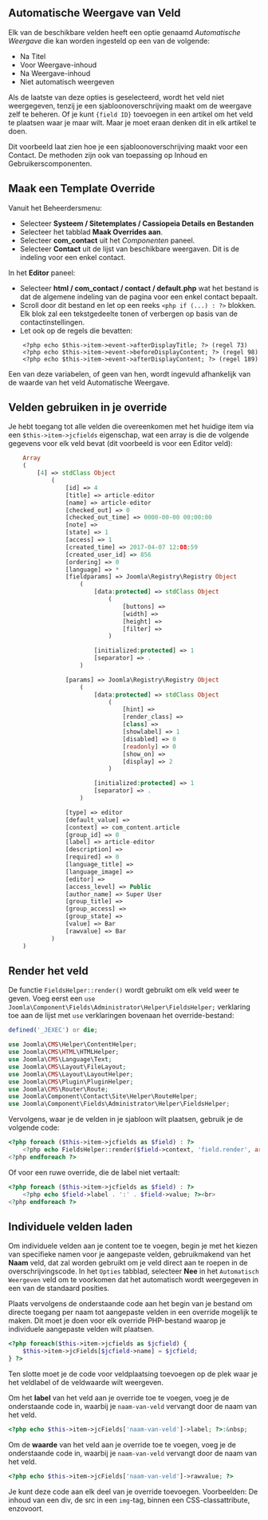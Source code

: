 <!-- Filename: J3.x:Adding_custom_fields/Overrides / Display title: Voorbeeld Sjabloon Overschrijven -->

## Automatische Weergave van Veld

Elk van de beschikbare velden heeft een optie genaamd *Automatische Weergave* die kan worden ingesteld op een van de volgende:

* Na Titel
* Voor Weergave-inhoud
* Na Weergave-inhoud
* Niet automatisch weergeven

Als de laatste van deze opties is geselecteerd, wordt het veld niet weergegeven, tenzij je een sjabloonoverschrijving maakt om de weergave zelf te beheren. Of je kunt `{field ID}` toevoegen in een artikel om het veld te plaatsen waar je maar wilt. Maar je moet eraan denken dit in elk artikel te doen.

Dit voorbeeld laat zien hoe je een sjabloonoverschrijving maakt voor een Contact. De methoden zijn ook van toepassing op Inhoud en Gebruikerscomponenten.

## Maak een Template Override

Vanuit het Beheerdersmenu:

* Selecteer **Systeem / Sitetemplates / Cassiopeia Details en Bestanden**
* Selecteer het tabblad **Maak Overrides aan**.
* Selecteer **com_contact** uit het *Componenten* paneel.
* Selecteer **Contact** uit de lijst van beschikbare weergaven. Dit is de indeling voor een enkel contact.

In het **Editor** paneel:
* Selecteer **html / com_contact / contact / default.php** wat het bestand is dat de algemene indeling van de pagina voor een enkel contact bepaalt.
* Scroll door dit bestand en let op een reeks `<php if (...) : ?>` blokken. Elk blok zal een tekstgedeelte tonen of verbergen op basis van de contactinstellingen.
* Let ook op de regels die bevatten:
```
    <?php echo $this->item->event->afterDisplayTitle; ?> (regel 73)
    <?php echo $this->item->event->beforeDisplayContent; ?> (regel 98)
    <?php echo $this->item->event->afterDisplayContent; ?> (regel 189)
```
Een van deze variabelen, of geen van hen, wordt ingevuld afhankelijk van de waarde van het veld Automatische Weergave.

## Velden gebruiken in je override

Je hebt toegang tot alle velden die overeenkomen met het huidige item via een
`$this->item->jcfields` eigenschap, wat een array is die de volgende
gegevens voor elk veld bevat (dit voorbeeld is voor een Editor veld):

```php
    Array
    (
        [4] => stdClass Object
            (
                [id] => 4
                [title] => article-editor
                [name] => article-editor
                [checked_out] => 0
                [checked_out_time] => 0000-00-00 00:00:00
                [note] =>
                [state] => 1
                [access] => 1
                [created_time] => 2017-04-07 12:08:59
                [created_user_id] => 856
                [ordering] => 0
                [language] => *
                [fieldparams] => Joomla\Registry\Registry Object
                    (
                        [data:protected] => stdClass Object
                            (
                                [buttons] =>
                                [width] =>
                                [height] =>
                                [filter] =>
                            )

                        [initialized:protected] => 1
                        [separator] => .
                    )

                [params] => Joomla\Registry\Registry Object
                    (
                        [data:protected] => stdClass Object
                            (
                                [hint] =>
                                [render_class] =>
                                [class] =>
                                [showlabel] => 1
                                [disabled] => 0
                                [readonly] => 0
                                [show_on] =>
                                [display] => 2
                            )

                        [initialized:protected] => 1
                        [separator] => .
                    )

                [type] => editor
                [default_value] =>
                [context] => com_content.article
                [group_id] => 0
                [label] => article-editor
                [description] =>
                [required] => 0
                [language_title] =>
                [language_image] =>
                [editor] =>
                [access_level] => Public
                [author_name] => Super User
                [group_title] =>
                [group_access] =>
                [group_state] =>
                [value] => Bar
                [rawvalue] => Bar
            )
    )
```

## Render het veld

De functie `FieldsHelper::render()` wordt gebruikt om elk veld weer te geven. Voeg eerst een `use Joomla\Component\Fields\Administrator\Helper\FieldsHelper;` verklaring toe aan de lijst met `use` verklaringen bovenaan het override-bestand:

```php
defined('_JEXEC') or die;

use Joomla\CMS\Helper\ContentHelper;
use Joomla\CMS\HTML\HTMLHelper;
use Joomla\CMS\Language\Text;
use Joomla\CMS\Layout\FileLayout;
use Joomla\CMS\Layout\LayoutHelper;
use Joomla\CMS\Plugin\PluginHelper;
use Joomla\CMS\Router\Route;
use Joomla\Component\Contact\Site\Helper\RouteHelper;
use Joomla\Component\Fields\Administrator\Helper\FieldsHelper;
```

Vervolgens, waar je de velden in je sjabloon wilt plaatsen, gebruik je de volgende code:
```php
<?php foreach ($this->item->jcfields as $field) : ?>
    <?php echo FieldsHelper::render($field->context, 'field.render', array('field' => $field)); ?><br>
<?php endforeach ?>
```

Of voor een ruwe override, die de label niet vertaalt:

```php
<?php foreach ($this->item->jcfields as $field) : ?>
    <?php echo $field->label . ':' . $field->value; ?><br>
<?php endforeach ?>
```

## Individuele velden laden

Om individuele velden aan je content toe te voegen, begin je met het kiezen van specifieke namen voor je aangepaste velden, gebruikmakend van het **Naam** veld, dat zal worden gebruikt om je veld direct aan te roepen in de overschrijvingscode. In het `Opties` tabblad, selecteer **Nee** in het `Automatisch Weergeven` veld om te voorkomen dat het automatisch wordt weergegeven in een van de standaard posities.

Plaats vervolgens de onderstaande code aan het begin van je bestand om directe toegang per naam tot aangepaste velden in een override mogelijk te maken. Dit moet je doen voor elk override PHP-bestand waarop je individuele aangepaste velden wilt plaatsen.

```php
<?php foreach($this->item->jcfields as $jcfield) {
    $this->item->jcFields[$jcfield->name] = $jcfield;
} ?>
```

Ten slotte moet je de code voor veldplaatsing toevoegen op de plek waar je het veldlabel of de veldwaarde wilt weergeven.

Om het **label** van het veld aan je override toe te voegen, voeg je de onderstaande code in, waarbij je `naam-van-veld` vervangt door de naam van het veld.

```php
<?php echo $this->item->jcFields['naam-van-veld']->label; ?>:&nbsp;
```

Om de **waarde** van het veld aan je override toe te voegen, voeg je de onderstaande code in, waarbij je `naam-van-veld` vervangt door de naam van het veld.

```php
<?php echo $this->item->jcFields['naam-van-veld']->rawvalue; ?>
```

Je kunt deze code aan elk deel van je override toevoegen. Voorbeelden: De inhoud van een div, de src in een `img`-tag, binnen een CSS-classattribute, enzovoort.
